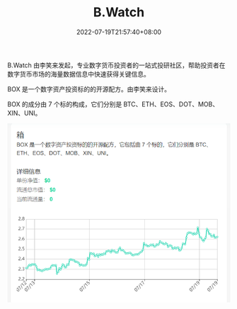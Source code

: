 ﻿---
weight: 
title: "B.Watch"
description: "B.Watch 由李笑来发起，专业数字货币投资者的一站式投研社区，帮助投资者在数字货币市场的海量数据信息中快速获得关键信息"
date: 2022-07-19T21:57:40+08:00
lastmod: 2022-07-19T16:45:40+08:00
draft: false
authors: ["MineW"]
featuredImage: "b-watch.jpg"
link: "B.Watch"
tags: ["元宇宙社区","B.Watch"]
categories: ["navigation"]
navigation: ["元宇宙社区"]
lightgallery: true
toc: true
pinned: false
recommend: false
recommend1: false
---
B.Watch 由李笑来发起，专业数字货币投资者的一站式投研社区，帮助投资者在数字货币市场的海量数据信息中快速获得关键信息。


BOX 是一个数字资产投资标的的开源配方。由李笑来设计。

BOX 的成分由 7 个标的构成，它们分别是 BTC、ETH、EOS、DOT、MOB、XIN、UNI。

![image-20220719164306546](image-20220719164306546.png)